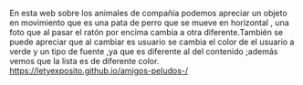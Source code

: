 En esta web sobre los animales de compañía podemos apreciar un objeto en movimiento que es una pata de perro que se mueve en horizontal , una foto que al pasar el ratón por encima cambia a otra diferente.También se puede apreciar que al cambiar es usuario se cambia el color de el usuario a verde y un tipo de fuente ,ya que es diferente al del contenido ;además vemos que la lista es de diferente color.
https://letyexposito.github.io/amigos-peludos-/
